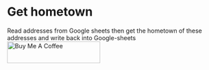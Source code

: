 # Get hometown
Read addresses from Google sheets then get the hometown of these addresses and write back into Google-sheets
<a href="https://www.buymeacoffee.com/0DtW3pF" target="_blank"><img src="https://cdn.buymeacoffee.com/buttons/default-orange.png" alt="Buy Me A Coffee" style="height: 51px !important;width: 217px !important;" ></a>
